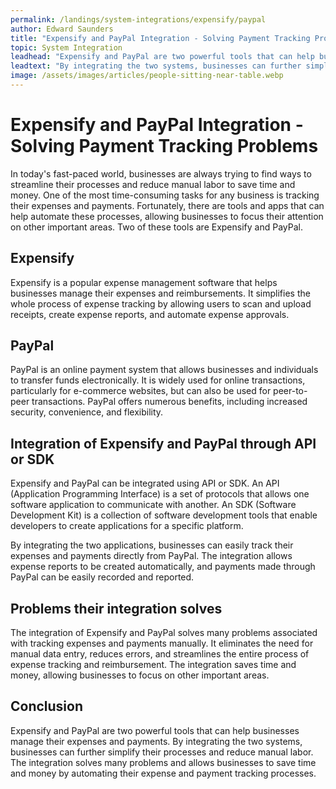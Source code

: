```yaml
---
permalink: /landings/system-integrations/expensify/paypal
author: Edward Saunders
title: "Expensify and PayPal Integration - Solving Payment Tracking Problems"
topic: System Integration
leadhead: "Expensify and PayPal are two powerful tools that can help businesses manage their expenses and payments"
leadtext: "By integrating the two systems, businesses can further simplify their processes and reduce manual labor. The integration solves many problems and allows businesses to save time and money by automating their expense and payment tracking processes."
image: /assets/images/articles/people-sitting-near-table.webp
---
```

<div class="arttext">
<h1>Expensify and PayPal Integration - Solving Payment Tracking Problems</h1>

<p>In today's fast-paced world, businesses are always trying to find ways to streamline their processes and reduce manual labor to save time and money. One of the most time-consuming tasks for any business is tracking their expenses and payments. Fortunately, there are tools and apps that can help automate these processes, allowing businesses to focus their attention on other important areas. Two of these tools are Expensify and PayPal.</p>

<h2>Expensify</h2>

<p>Expensify is a popular expense management software that helps businesses manage their expenses and reimbursements. It simplifies the whole process of expense tracking by allowing users to scan and upload receipts, create expense reports, and automate expense approvals. </p>

<h2>PayPal</h2>

<p>PayPal is an online payment system that allows businesses and individuals to transfer funds electronically. It is widely used for online transactions, particularly for e-commerce websites, but can also be used for peer-to-peer transactions. PayPal offers numerous benefits, including increased security, convenience, and flexibility.</p>

<h2>Integration of Expensify and PayPal through API or SDK</h2>

<p>Expensify and PayPal can be integrated using API or SDK. An API (Application Programming Interface) is a set of protocols that allows one software application to communicate with another. An SDK (Software Development Kit) is a collection of software development tools that enable developers to create applications for a specific platform.</p>

<p>By integrating the two applications, businesses can easily track their expenses and payments directly from PayPal. The integration allows expense reports to be created automatically, and payments made through PayPal can be easily recorded and reported.</p>

<h2>Problems their integration solves</h2>

<p>The integration of Expensify and PayPal solves many problems associated with tracking expenses and payments manually. It eliminates the need for manual data entry, reduces errors, and streamlines the entire process of expense tracking and reimbursement. The integration saves time and money, allowing businesses to focus on other important areas.</p>

<h2>Conclusion</h2>

<p>Expensify and PayPal are two powerful tools that can help businesses manage their expenses and payments. By integrating the two systems, businesses can further simplify their processes and reduce manual labor. The integration solves many problems and allows businesses to save time and money by automating their expense and payment tracking processes. </p>

</div>